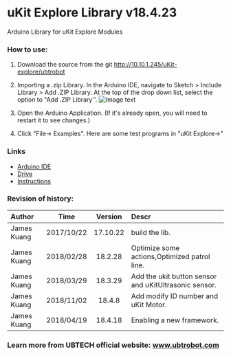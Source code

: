 # uKit Explore Library v18.4.23

Arduino Library for uKit Explore Modules

### How to use:

1. Download the source from the git http://10.10.1.245/uKit-explore/ubtrobot

2. Importing a .zip Library. In the Arduino IDE, navigate to Sketch > Include Library > Add .ZIP Library. At the top of the drop down list, select the option to "Add .ZIP Library''.
![Image text](http://10.10.1.245/uKit-explore/test/blob/master/lib.jpg)
3. Open the Arduino Application. (If it's already open, you will need to restart it to see changes.)

4. Click "File-> Examples". Here are some test programs in "uKit Explore->"

### Links
- [Arduino IDE](https://www.arduino.cc/en/Main/Software)
- [Drive](http://www.wch.cn/downfile/65)
- [Instructions](http://10.10.1.245/uKit-explore/ubtrobot/blob/master/uKit_Explore教程.pdf)  
   
### Revision of history:

|Author      |       Time      |   Version    |    Descr     |
|:--------   |      :-----:    |   :----:     |    :-----    |
|James Kuang |     2017/10/22  |   17.10.22   |    build the  lib.|
|James Kuang |     2018/02/28  |   18.2.28    |    Optimize some actions,Optimized patrol line.|
|James Kuang |     2018/03/29  |   18.3.29    |    Add the ukit button sensor and uKitUltrasonic sensor.|
|James Kuang |     2018/11/02  |   18.4.8     |    Add modify ID number and uKit Motor.|
|James Kuang |     2018/04/19  |   18.4.18    |    Enabling a new framework.|


### Learn more from UBTECH official website: www.ubtrobot.com
